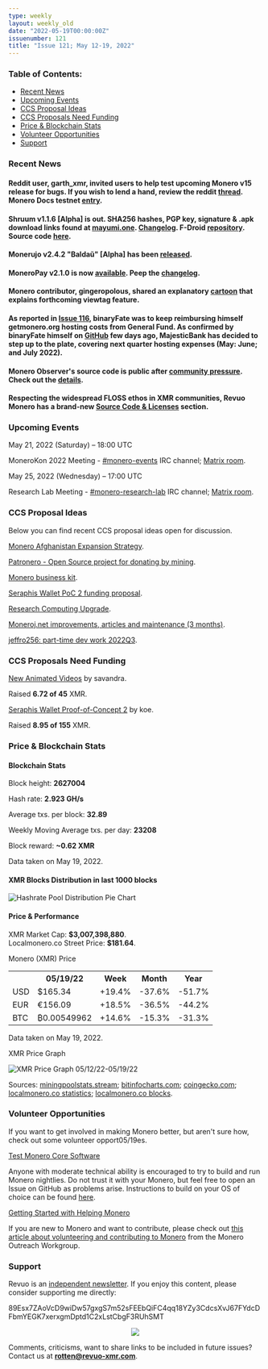 ```yaml
---
type: weekly
layout: weekly_old
date: "2022-05-19T00:00:00Z"
issuenumber: 121
title: "Issue 121; May 12-19, 2022"
---
```


<h3>Table of Contents:</h3>
<ul class="contents">
    <li><a href="#news">Recent News</a></li>
    <li><a href="#events">Upcoming Events</a></li>
    <li><a href="#ideas">CCS Proposal Ideas</a></li>
    <li><a href="#proposals">CCS Proposals Need Funding</a></li>
    <li><a href="#stats">Price & Blockchain Stats</a></li>
    <li><a href="#volunteer">Volunteer Opportunities</a></li>
    <li><a href="#support">Support</a></li>
</ul>

<h3 id="news">Recent News</h3>

<div class="newsbyte">
    <h4>Reddit user, garth_xmr, invited users to help test upcoming Monero v15 release for bugs. If you wish to lend a hand, review the reddit <a href="https://teddit.adminforge.de/r/Monero/comments/uqznue/help_test_the_upcoming_major_monero_release_for/" target="_blank">thread</a>. Monero Docs testnet <a href="https://monerodocs.org/infrastructure/networks/#testnet" target="_blank">entry</a>.</h4>
</div>

<div class="newsbyte">
    <h4>Shruum v1.1.6 [Alpha] is out. SHA256 hashes, PGP key, signature & .apk download links found at <a href="https://mayumi.one/" target="_blank">mayumi.one</a>. <a href="https://txt.t0.vc/PIBC" target="_blank">Changelog</a>. F-Droid <a href="https://mayumi.one/fdroid/repo?fingerprint=8D4981D23E8C15CEAC658681A7545B95E328759058F9DDA545CE557D643B7935" target="_blank">repository</a>. Source code <a href="https://git.mayumi.one/mayumi/shruum" target="_blank">here</a>.</h4>
</div>

<div class="newsbyte">
    <h4>Monerujo v2.4.2 "Baldaŭ" [Alpha] has been <a href="https://github.com/m2049r/xmrwallet/releases/tag/v2.4.2" target="_blank">released</a>.</h4>
</div>

<div class="newsbyte">
    <h4>MoneroPay v2.1.0 is now <a href="https://gitlab.com/moneropay/moneropay/-/tree/v2.1.0" target="_blank">available</a>. Peep the <a href="https://txt.t0.vc/BACD" target="_blank">changelog</a>.</h4>
</div>

<div class="newsbyte">
    <h4>Monero contributor, gingeropolous, shared an explanatory <a href="https://moneroworld.com/viewtag_cartoon.html" target="_blank">cartoon</a> that explains forthcoming viewtag feature.</h4>
</div>

<div class="newsbyte">
    <h4>As reported in <a href="https://revuo-xmr.com/issue-116.html" target="_blank">Issue 116</a>, binaryFate was to keep reimbursing himself getmonero.org hosting costs from General Fund. As confirmed by binaryFate himself on <a href="https://github.com/monero-project/monero-site/pull/1952#issuecomment-1111334090" target="_blank">GitHub</a> few days ago, MajesticBank has decided to step up to the plate, covering next quarter hosting expenses (May: June; and July 2022).</h4>
</div>

<div class="newsbyte">
    <h4>Monero Observer's source code is public after <a href="https://teddit.adminforge.de/r/Monero/comments/uohuns/monero_observer_closed_source/">community pressure</a>. Check out the <a href="https://www.monero.observer/monero-observer-self-hosted-git-server/" target="_blank">details</a>.</h4>
</div>

<div class="newsbyte">
    <h4>Respecting the widespread FLOSS ethos in XMR communities, Revuo Monero has a brand-new <a href="https://revuo-xmr.com/source/">Source Code & Licenses</a> section.</h4>
</div>

<h3 id="events">Upcoming Events</h3>

<div class="event">
    <p class="date" markdown="1">May 21, 2022 (Saturday) – 18:00 UTC</p>
    <p markdown="1">MoneroKon 2022 Meeting - <a href="irc://irc.libera.chat/#monero-events" target="_blank">#monero-events</a> IRC channel; <a href="https://matrix.to/#/#monero-events:monero.social" target="_blank">Matrix room</a>.</p>
</div>

<div class="event">
    <p class="date" markdown="1">May 25, 2022 (Wednesday) – 17:00 UTC</p>
    <p markdown="1">Research Lab Meeting - <a href="irc://irc.libera.chat/#monero-research-lab" target="_blank">#monero-research-lab</a> IRC channel; <a href="https://matrix.to/#/#monero-research-lab:monero.social" target="_blank">Matrix room</a>.</p>
</div>

<h3 id="ideas">CCS Proposal Ideas</h3>

<p>Below you can find recent CCS proposal ideas open for discussion.</p>

<div class="proposal">
<p><a href="https://repo.getmonero.org/monero-project/ccs-proposals/-/merge_requests/282" target="_blank">Monero Afghanistan Expansion Strategy</a>.</p>
</div>

<div class="proposal">
<p><a href="https://repo.getmonero.org/monero-project/ccs-proposals/-/merge_requests/310" target="_blank">Patronero - Open Source project for donating by mining</a>.</p>
</div>

<div class="proposal">
<p><a href="https://repo.getmonero.org/monero-project/ccs-proposals/-/merge_requests/311" target="_blank">Monero business kit</a>.</p>
</div>

<div class="proposal">
<p><a href="https://repo.getmonero.org/monero-project/ccs-proposals/-/merge_requests/314" target="_blank">Seraphis Wallet PoC 2 funding proposal</a>.</p>
</div>

<div class="proposal">
<p><a href="https://repo.getmonero.org/monero-project/ccs-proposals/-/merge_requests/317" target="_blank">Research Computing Upgrade</a>.</p>
</div>

<div class="proposal">
<p><a href="https://repo.getmonero.org/monero-project/ccs-proposals/-/merge_requests/318" target="_blank">Moneroj.net improvements, articles and maintenance (3 months)</a>.</p>
</div>

<div class="proposal">
<p><a href="https://repo.getmonero.org/monero-project/ccs-proposals/-/merge_requests/319" target="_blank">jeffro256: part-time dev work 2022Q3</a>.</p>
</div>

<h3 id="proposals">CCS Proposals Need Funding</h3>

<div class="proposal">
    <p><a href="https://ccs.getmonero.org/proposals/savandra-videos-for-monero.html" target="_blank">New Animated Videos</a> by savandra.</p>
    <p>Raised <b>6.72 of 45</b> XMR.</p>
</div>

<div class="proposal">
    <p><a href="https://ccs.getmonero.org/proposals/seraphis-wallet-poc-2.html" target="_blank">Seraphis Wallet Proof-of-Concept 2</a> by koe.</p>
    <p>Raised <b>8.95 of 155</b> XMR.</p>
</div>

<h3 id="stats">Price & Blockchain Stats</h3>

<h4 class="stat">Blockchain Stats</h4>

<div class="bcstats">
    <p>Block height: <b>2627004</b></p>
    <p>Hash rate: <b>2.923 GH/s</b></p>
    <p>Average txs. per block: <b>32.89</b></p>
    <p>Weekly Moving Average txs. per day: <b>23208</b></p>
    <p>Block reward: <b>~0.62 XMR</b></p>
</div>
<p class="note">Data taken on May 19, 2022.</p>

<h4 class="stat">XMR Blocks Distribution in last 1000 blocks</h4>
<p><img src="/img/hashrate-pool-distribution-0519.png" alt="Hashrate Pool Distribution Pie Chart"/></p>

<h4 class="stat" id="price-stat">Price & Performance</h4>

<div class="price-intro">XMR Market Cap: <b>$3,007,398,880</b>.<br/>Localmonero.co Street Price: <b>$181.64</b>.</div>

<p class="table-title">Monero (XMR) Price</p>
<table class="price-table">
  <tr class="row1">
    <th></th>
    <th>05/19/22</th>
    <th>Week</th>
    <th>Month</th>
    <th>Year</th>
  </tr>
  <tr>
    <td data-th="XMR to">USD</td>
    <td data-th="05/19/22">$165.34</td>
    <td data-th="Week" class="green">+19.4%</td>
    <td data-th="Month" class="red">-37.6%</td>
    <td data-th="Year" class="red">-51.7%</td>
  </tr>
  <tr class="row3">
    <td data-th="XMR to">EUR</td>
    <td data-th="05/19/22">€156.09</td>
    <td data-th="Week" class="green">+18.5%</td>
    <td data-th="Month" class="red">-36.5%</td>
    <td data-th="Year" class="red">-44.2%</td>
  </tr>
  <tr>
    <td data-th="XMR to">BTC</td>
    <td data-th="05/19/22">₿0.00549962</td>
    <td data-th="Week" class="green">+14.6%</td>
    <td data-th="Month" class="red">-15.3%</td>
    <td data-th="Year" class="red">-31.3%</td>
  </tr>
</table>
<p class="note">Data taken on May 19, 2022.</p>

<p class="table-title">XMR Price Graph</p>

![XMR Price Graph 05/12/22-05/19/22](/img/weekly-chart-0519.png "XMR Price Graph 05/12/22-05/19/22") 

Sources: <a href="https://miningpoolstats.stream/monero" target="_blank">miningpoolstats.stream</a>; <a href="https://bitinfocharts.com/monero/" target="_blank">bitinfocharts.com</a>; <a href="https://www.coingecko.com/en/coins/monero" target="_blank">coingecko.com</a>; <a href="https://localmonero.co/statistics" target="_blank">localmonero.co statistics</a>; <a href="https://localmonero.co/blocks" target="_blank">localmonero.co blocks</a>.

<h3 id="volunteer">Volunteer Opportunities</h3>

<p>If you want to get involved in making Monero better, but aren't sure how, check out some volunteer opport05/19es.</p>

<div class="newsbyte">
    <p class="date"><a href="https://github.com/monero-project/monero" target="_blank">Test Monero Core Software</a></p>
    <p>Anyone with moderate technical ability is encouraged to try to build and run Monero nightlies. Do not trust it with your Monero, but feel free to open an Issue on GitHub as problems arise. Instructions to build on your OS of choice can be found <a href="https://github.com/monero-project/monero#compiling-monero-from-source" target="_blank">here</a>. </p>
</div>

<div class="newsbyte">
    <p class="date"><a href="https://github.com/monero-project/monero" target="_blank">Getting Started with Helping Monero</a></p>
    <p>If you are new to Monero and want to contribute, please check out <a href="https://www.monerooutreach.org/stories/getting-started-helping-monero.php" target="_blank">this article about volunteering and contributing to Monero</a> from the Monero Outreach Workgroup. </p>
</div>

<h3 id="support">Support</h3>

<p markdown="1">Revuo is an <a href="https://revuo-xmr.com/support/">independent newsletter</a>. If you enjoy this content, please consider supporting me directly:</p>

<p class="address" markdown="1">89Esx7ZAoVcD9wiDw57gxgS7m52sFEEbQiFC4qq18YZy3CdcsXvJ67FYdcDFbmYEGK7xerxgmDptd1C2xLstCbgF3RUhSMT</p>

<p><center><a href="monero:89Esx7ZAoVcD9wiDw57gxgS7m52sFEEbQiFC4qq18YZy3CdcsXvJ67FYdcDFbmYEGK7xerxgmDptd1C2xLstCbgF3RUhSMT" class="qr"><img src="/img/donate-monero.jpg" style="max-width: 200px;"/></a></center></p>

Comments, criticisms, want to share links to be included in future issues? Contact us at **rotten@revuo-xmr.com**.
